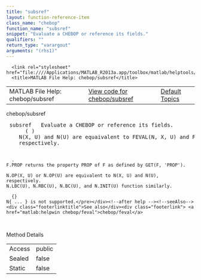 ```yaml
---
title: "subsref"
layout: function-reference-item
class_name: "chebop"
function_name: "subsref"
snippet: "Evaluate a CHEBOP or reference its fields."
qualifiers: ""
return_type: "varargout"
arguments: "(rhs1)"
---
```


<html>
   <head>
      <meta http-equiv="Content-Type" content="text/html; charset=utf-8">
   
      <link rel="stylesheet" href="file:////Applications/MATLAB_R2013a.app/toolbox/matlab/helptools/private/helpwin.css">
      <title>MATLAB File Help: chebop/subsref</title>
   </head>
   <body>
      <!--Single-page help-->
      <table border="0" cellspacing="0" width="100%">
         <tr class="subheader">
            <td class="headertitle">MATLAB File Help: chebop/subsref</td>
            <td class="subheader-left"><a href="matlab:edit chebop/subsref">View code for chebop/subsref</a></td>
            <td class="subheader-right"><a href="matlab:helpwin">Default Topics</a></td>
         </tr>
      </table>
      <div class="title">chebop/subsref</div>
      <div class="helptext"><pre><!--helptext --> <span class="helptopic">subsref</span>   Evaluate a CHEBOP or reference its fields.
      ( )
    N(X, U) and N(U) are equaivalent to FEVAL(N, X, U) and FEVAL(N, U),
    respectively.
 
      .
    F.PROP returns the property PROP of F as defined by GET(F, 'PROP').
 
    N.OP(X, U) or N.OP(U) are equivalent to N(X, U) and N(U), respectively.
    N.LBC(U), N.RBC(U), N.BC(U), and N.INIT(U) function similarly.
 
      {}
    N{ ... } is not supported.</pre></div><!--after help --><!--seeAlso--><div class="footerlinktitle">See also</div><div class="footerlink"> <a href="matlab:helpwin chebop/feval">chebop/feval</a>
</div>
      <!--Method-->
      <div class="sectiontitle">Method Details</div>
      <table class="class-details">
         <tr>
            <td class="class-detail-label">Access</td>
            <td>public</td>
         </tr>
         <tr>
            <td class="class-detail-label">Sealed</td>
            <td>false</td>
         </tr>
         <tr>
            <td class="class-detail-label">Static</td>
            <td>false</td>
         </tr>
      </table>
   </body>
</html>
